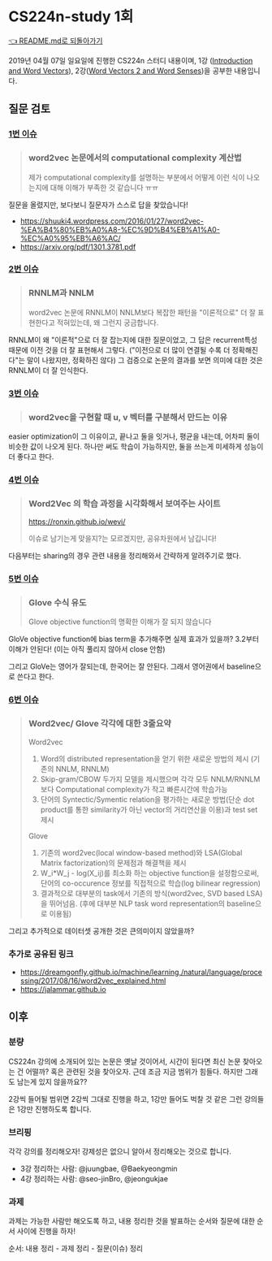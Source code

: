 # CS224n-study 1회

[👈 README.md로 되돌아가기](../README.md)

2019년 04월 07일 일요일에 진행한 CS224n 스터디 내용이며, 1강 ([Introduction and Word Vectors](http://web.stanford.edu/class/cs224n/slides/cs224n-2019-lecture01-wordvecs1.pdf)), 2강([Word Vectors 2 and Word Senses](http://web.stanford.edu/class/cs224n/slides/cs224n-2019-lecture02-wordvecs2.pdf))을 공부한 내용입니다.

## 질문 검토

### [1번 이슈](https://github.com/jeongukjae/CS224n-study/issues/1)

> ### word2vec 논문에서의 computational complexity 계산법
>
> 제가 computational complexity를 설명하는 부분에서 어떻게 이런 식이 나오는지에 대해 이해가 부족한 것 같습니다 ㅠㅠ

질문을 올렸지만, 보다보니 질문자가 스스로 답을 찾았습니다!

* https://shuuki4.wordpress.com/2016/01/27/word2vec-%EA%B4%80%EB%A0%A8-%EC%9D%B4%EB%A1%A0-%EC%A0%95%EB%A6%AC/
* https://arxiv.org/pdf/1301.3781.pdf

### [2번 이슈](https://github.com/jeongukjae/CS224n-study/issues/2)

> ### RNNLM과 NNLM
>
> word2vec 논문에 RNNLM이 NNLM보다 복잡한 패턴을 "이론적으로" 더 잘 표현한다고 적혀있는데, 왜 그런지 궁금합니다.

RNNLM이 왜 "이론적"으로 더 잘 잡는지에 대한 질문이었고, 그 답은 recurrent특성 때문에 이전 것을 더 잘 표현해서 그렇다. ("이전으로 더 많이 연결될 수록 더 정확해진다"는 말이 나왔지만, 정확하진 않다) 그 검증으로 논문의 결과를 보면 의미에 대한 것은 RNNLM이 더 잘 인식한다.

### [3번 이슈](https://github.com/jeongukjae/CS224n-study/issues/3)

> ### word2vec을 구현할 때 u, v 벡터를 구분해서 만드는 이유

easier optimization이 그 이유이고, 끝나고 둘을 잇거나, 평균을 내는데, 어차피 둘이 비슷한 값이 나오게 된다. 하나만 써도 학습이 가능하지만, 둘을 쓰는게 미세하게 성능이 더 좋다고 한다.

### [4번 이슈](https://github.com/jeongukjae/CS224n-study/issues/4)

> ### Word2Vec 의 학습 과정을 시각화해서 보여주는 사이트
>
> https://ronxin.github.io/wevi/
>
> 이슈로 남기는게 맞을지?는 모르겠지만, 공유차원에서 남깁니다!

다음부터는 sharing의 경우 관련 내용을 정리해와서 간략하게 알려주기로 했다.

### [5번 이슈](https://github.com/jeongukjae/CS224n-study/issues/5)

> ### Glove 수식 유도
>
> Glove objective function의 명확한 이해가 잘 되지 않습니다

GloVe objective function에 bias term을 추가해주면 실제 효과가 있을까? 3.2부터 이해가 안된다! (이는 아직 풀리지 않아서 close 안함)

그리고 GloVe는 영어가 잘되는데, 한국어는 잘 안된다. 그래서 영어권에서 baseline으로 쓴다고 한다.

### [6번 이슈](https://github.com/jeongukjae/CS224n-study/issues/6)

> ### Word2vec/ Glove 각각에 대한 3줄요약
>
> Word2vec
>
> 1. Word의 distributed representation을 얻기 위한 새로운 방법의 제시 (기존의 NNLM, RNNLM)
> 2. Skip-gram/CBOW 두가지 모델을 제시했으며 각각 모두 NNLM/RNNLM보다 Computational complexity가 작고 빠른시간에 학습가능
> 3. 단어의 Syntectic/Symentic relation을 평가하는 새로운 방법(단순 dot product를 통한 similarity가 아닌 vector의 거리연산을 이용)과 test set 제시
>
> Glove
>
> 1. 기존의 word2vec(local window-based method)와 LSA(Global Matrix factorization)의 문제점과 해결책을 제시
> 2. W_i*W_j - log(X_ij)를 최소화 하는 objective function을 설정함으로써, 단어의 co-occurence 정보를 직접적으로 학습(log bilinear regression)
> 3. 결과적으로 대부분의 task에서 기존의 방식(word2vec, SVD based LSA)을 뛰어넘음. (후에 대부분 NLP task word representation의 baseline으로 이용됨)

그리고 추가적으로 데이터셋 공개한 것은 큰의미이지 않았을까?

### 추가로 공유된 링크

* https://dreamgonfly.github.io/machine/learning,/natural/language/processing/2017/08/16/word2vec_explained.html
* https://jalammar.github.io

## 이후

### 분량

CS224n 강의에 소개되어 있는 논문은 옛날 것이어서, 시간이 된다면 최신 논문 찾아오는 건 어떨까? 혹은 관련된 것을 찾아오자. 근데 조금 지금 범위가 힘들다. 하지만 그래도 남는게 있지 않을까요??

2강씩 들어될 범위면 2강씩 그대로 진행을 하고, 1강만 들어도 벅찰 것 같은 그런 강의들은 1강만 진행하도록 합니다.

### 브리핑

각각 강의를 정리해오자! 강제성은 없으니 알아서 정리해오는 것으로 합니다.

* 3강 정리하는 사람: @juungbae, @Baekyeongmin
* 4강 정리하는 사람: @seo-jinBro, @jeongukjae

### 과제

과제는 가능한 사람만 해오도록 하고, 내용 정리한 것을 발표하는 순서와 질문에 대한 순서 사이에 진행을 하자!

순서: 내용 정리 - 과제 정리 - 질문(이슈) 정리
